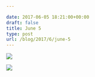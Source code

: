 ```yaml
---

date: 2017-06-05 18:21:00+00:00
draft: false
title: June 5
type: post
url: /blog/2017/6/june-5
---
```




  
![](/images/2017-06-05-20176june-5/IMG_1302.jpg)

  

  
![](/images/2017-06-05-20176june-5/IMG_1306.jpg)

  


